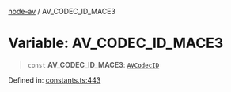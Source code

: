 [node-av](../globals.md) / AV\_CODEC\_ID\_MACE3

# Variable: AV\_CODEC\_ID\_MACE3

> `const` **AV\_CODEC\_ID\_MACE3**: [`AVCodecID`](../type-aliases/AVCodecID.md)

Defined in: [constants.ts:443](https://github.com/seydx/av/blob/f8631fc881b394300b1479f511d55cf1c370a87f/src/constants/constants.ts#L443)
